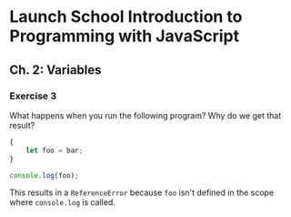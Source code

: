 # Launch School Introduction to Programming with JavaScript

## Ch. 2: Variables

### Exercise 3

What happens when you run the following program? Why do we get that result?
```js
{
    let foo = bar;
}

console.log(foo);
```

This results in a `ReferenceError` because `foo` isn't defined in the scope
where `console.log` is called.